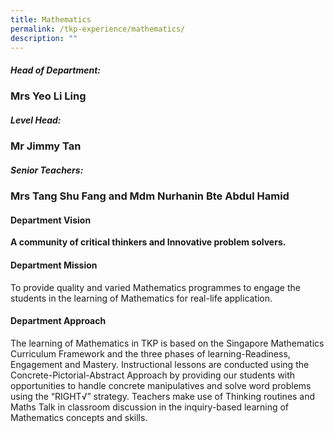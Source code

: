 ```yaml
---
title: Mathematics
permalink: /tkp-experience/mathematics/
description: ""
---
```

##### Head of Department:

### Mrs Yeo Li Ling

##### Level Head:

### Mr Jimmy Tan

##### Senior Teachers:

### Mrs Tang Shu Fang and Mdm Nurhanin Bte Abdul Hamid

#### Department Vision

**A community of critical thinkers and Innovative problem solvers.**

#### Department Mission

To provide quality and varied Mathematics programmes to engage the students in the learning of Mathematics for real-life application.

#### Department Approach

The learning of Mathematics in TKP is based on the Singapore Mathematics Curriculum Framework and the three phases of learning-Readiness, Engagement and Mastery. Instructional lessons are conducted using the Concrete-Pictorial-Abstract Approach by providing our students with opportunities to handle concrete manipulatives and solve word problems using the “RIGHT√” strategy. Teachers make use of Thinking routines and Maths Talk in classroom discussion in the inquiry-based learning of Mathematics concepts and skills.